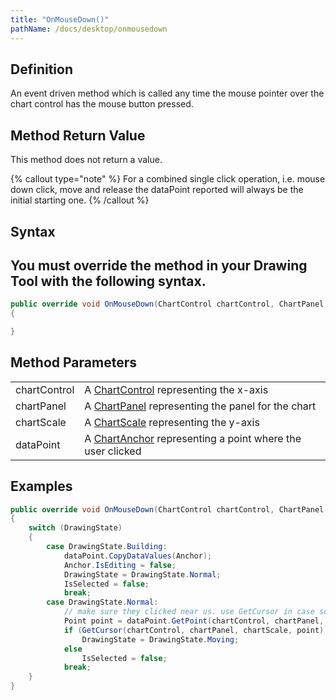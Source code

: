 ```yaml
---
title: "OnMouseDown()"
pathName: /docs/desktop/onmousedown
---
```


## Definition

An event driven method which is called any time the mouse pointer over the chart control has the mouse button pressed.

## Method Return Value

This method does not return a value.

{% callout type="note" %}
For a combined single click operation, i.e. mouse down click, move and release the dataPoint reported will always be the initial starting one.
{% /callout %}

## Syntax

## You must override the method in your Drawing Tool with the following syntax.

```csharp
public override void OnMouseDown(ChartControl chartControl, ChartPanel chartPanel, ChartScale chartScale, ChartAnchor dataPoint)
{

}
```

## Method Parameters

|  |  |
| --- | --- |
| chartControl | A [ChartControl](/docs/desktop/chartcontrol) representing the x-axis |
| chartPanel | A [ChartPanel](/docs/desktop/chartpanel) representing the panel for the chart |
| chartScale | A [ChartScale](/docs/desktop/chartscale) representing the y-axis |
| dataPoint | A [ChartAnchor](/docs/desktop/chartanchor) representing a point where the user clicked |

## Examples

```csharp
public override void OnMouseDown(ChartControl chartControl, ChartPanel chartPanel, ChartScale chartScale, ChartAnchor dataPoint)
{
    switch (DrawingState)
    {
        case DrawingState.Building:
            dataPoint.CopyDataValues(Anchor);
            Anchor.IsEditing = false;
            DrawingState = DrawingState.Normal;
            IsSelected = false;
            break;
        case DrawingState.Normal:
            // make sure they clicked near us. use GetCursor in case something has more than one point
            Point point = dataPoint.GetPoint(chartControl, chartPanel, chartScale);
            if (GetCursor(chartControl, chartPanel, chartScale, point) != null)
                DrawingState = DrawingState.Moving;
            else
                IsSelected = false;
            break;
    }
}
```

